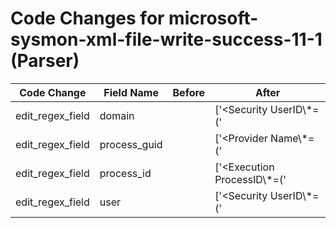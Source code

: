# Code Changes for microsoft-sysmon-xml-file-write-success-11-1 (Parser)

| Code Change | Field Name | Before | After |
|-------------|------------|--------|-------|
| edit_regex_field | domain |  | ['<Security UserID\\*=(\'|")(({domain}[^\\>]+?)\\)?({user}[\w\.\-\!\#\^\~]{1,40}\$?)(\'|")\s*/>'] |
| edit_regex_field | process_guid |  | ['<Provider Name\\*=(\'|")Microsoft-Windows-Sysmon(\'|") Guid=(\'|")\{({process_guid}[^}]+?)\}'] |
| edit_regex_field | process_id |  | ['<Execution ProcessID\\*=(\'|")({process_id}\d+)'] |
| edit_regex_field | user |  | ['<Security UserID\\*=(\'|")(({domain}[^\\>]+?)\\)?({user}[\w\.\-\!\#\^\~]{1,40}\$?)(\'|")\s*/>'] |